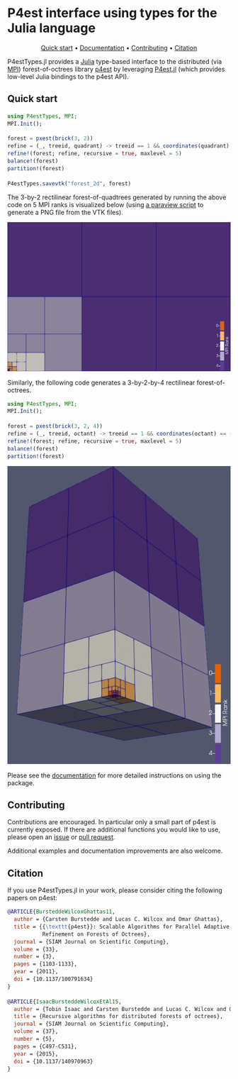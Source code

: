 # P4est interface using types for the Julia language
<p align="center">
  <a href="#quick-start">Quick start</a> •
  <a href="https://lcw.github.io/P4estTypes.jl/stable/">Documentation</a> •
  <a href="#contributing">Contributing</a> •
  <a href="#citation">Citation</a>
</p>

P4estTypes.jl provides a [Julia](http://julialang.org/) type-based interface to
the distributed (via [MPI](http://www.mpi-forum.org/)) forest-of-octrees
library [p4est](https://p4est.org) by leveraging
[P4est.jl](https://github.com/trixi-framework/P4est.jl) (which provides
low-level Julia bindings to the p4est API).

## Quick start

```julia
using P4estTypes, MPI;
MPI.Init();

forest = pxest(brick(3, 2))
refine = (_, treeid, quadrant) -> treeid == 1 && coordinates(quadrant) == (0, 0)
refine!(forest; refine, recursive = true, maxlevel = 5)
balance!(forest)
partition!(forest)

P4estTypes.savevtk("forest_2d", forest)
```

The 3-by-2 rectilinear forest-of-quadtrees generated by running the above code
on 5 MPI ranks is visualized below (using [a paraview
script](docs/src/figures/readme/forest_2d.py) to generate a PNG file from the
VTK files).

![Alt text](docs/src/figures/readme/forest_2d.png?raw=true "Forest-of-quadtrees")


Similarly, the following code generates a 3-by-2-by-4 rectilinear forest-of-octrees.

```julia
using P4estTypes, MPI;
MPI.Init();

forest = pxest(brick(3, 2, 4))
refine = (_, treeid, octant) -> treeid == 1 && coordinates(octant) == (0, 0, 0)
refine!(forest; refine, recursive = true, maxlevel = 5)
balance!(forest)
partition!(forest)
```

![Alt text](docs/src/figures/readme/forest_3d.png?raw=true "Forest-of-octrees")

Please see the [documentation](https://lcw.github.io/P4estTypes.jl/stable/)
for more detailed instructions on using the package.

## Contributing

Contributions are encouraged. In particular only a small part of p4est is
currently exposed. If there are additional functions you would like to use,
please open an [issue](https://github.com/lcw/P4estTypes.jl/issues) or [pull
request](https://github.com/lcw/P4estTypes.jl/pulls).

Additional examples and documentation improvements are also welcome.

## Citation

If you use P4estTypes.jl in your work, please consider citing the following
papers on p4est:
```bibtex
@ARTICLE{BursteddeWilcoxGhattas11,
  author = {Carsten Burstedde and Lucas C. Wilcox and Omar Ghattas},
  title = {{\texttt{p4est}}: Scalable Algorithms for Parallel Adaptive Mesh
           Refinement on Forests of Octrees},
  journal = {SIAM Journal on Scientific Computing},
  volume = {33},
  number = {3},
  pages = {1103-1133},
  year = {2011},
  doi = {10.1137/100791634}
}

@ARTICLE{IsaacBursteddeWilcoxEtAl15,
  author = {Tobin Isaac and Carsten Burstedde and Lucas C. Wilcox and Omar Ghattas},
  title = {Recursive algorithms for distributed forests of octrees},
  journal = {SIAM Journal on Scientific Computing},
  volume = {37},
  number = {5},
  pages = {C497-C531},
  year = {2015},
  doi = {10.1137/140970963}
}
```
